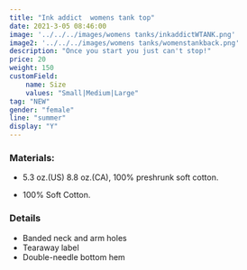 ```yaml
---
title: "Ink addict  womens tank top"
date: 2021-3-05 08:46:00
image: '../../../images/womens tanks/inkaddictWTANK.png'
image2: '../../../images/womens tanks/womenstankback.png'
description: "Once you start you just can't stop!"
price: 20
weight: 150
customField:
    name: Size
    values: "Small|Medium|Large"
tag: "NEW"
gender: "female"
line: "summer"
display: "Y"
---
```


### Materials:  

- 5.3 oz.(US) 8.8 oz.(CA), 100% preshrunk soft cotton.

- 100% Soft Cotton.

### Details 

- Banded neck and arm holes
- Tearaway label
- Double-needle bottom hem